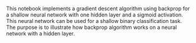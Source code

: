 This notebook implements a gradient descent algorithm using backprop for a shallow neural network with one hidden layer and a sigmoid activation. This neural network can be used for a shallow binary classification task. The purpose is to illustrate how backprop algorithm works on a neural network with a hidden layer.
